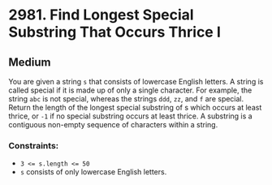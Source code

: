 # 2981. Find Longest Special Substring That Occurs Thrice I

## Medium

You are given a string `s` that consists of lowercase English letters. A string is called special if it is made up of
only a single character. For example, the string `abc` is not special, whereas the strings `ddd`, `zz`, and `f` are
special. Return the length of the longest special substring of s which occurs at least thrice, or `-1` if no special
substring occurs at least thrice. A substring is a contiguous non-empty sequence of characters within a string.

### Constraints:

- `3 <= s.length <= 50`
- `s` consists of only lowercase English letters.
